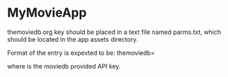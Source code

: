 # MyMovieApp
themoviedb.org key should be placed in a text file named parms.txt, which should be located in the app assets directory.

Format of the entry is expexted to be:
themoviedb=<key>

where <key> is the moviedb provided API key.
